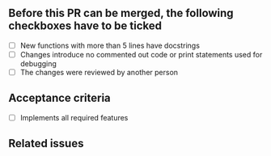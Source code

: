 ## Before this PR can be merged, the following checkboxes have to be ticked


- [ ] New functions with more than 5 lines have docstrings
- [ ] Changes introduce no commented out code or print statements used for debugging
- [ ] The changes were reviewed by another person

## Acceptance criteria
- [ ] Implements all required features

## Related issues
<!-- list of issue closing directives
     e.g. - Closes #999
-->
